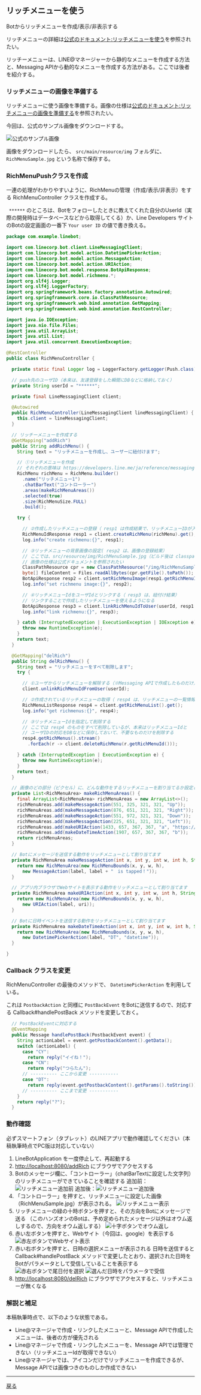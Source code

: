## リッチメニューを使う

Botからリッチメニューを作成/表示/非表示する

リッチメニューの詳細は[公式のドキュメント:リッチメニューを使う](https://developers.line.me/ja/docs/messaging-api/using-rich-menus/)を参照されたい。

リッチーメニューは、LINE@マネージャーから静的なメニューを作成する方法と、Messaging APIから動的なメニューを作成する方法がある。ここでは後者を紹介する。

### リッチメニューの画像を準備する

リッチメニューに使う画像を準備する。画像の仕様は[公式のドキュメント:リッチメニューの画像を準備する](https://developers.line.me/ja/docs/messaging-api/using-rich-menus/#prepare-a-rich-menu-image)を参照されたい。

今回は、公式のサンプル画像をダウンロードする。

![公式のサンプル画像](https://developers.line.me/media/messaging-api/rich-menu/controller-rich-menu-image-e1734c7d.jpg)

画像をダウンロードしたら、 `src/main/resource/img` フォルダに、 `RichMenuSample.jpg` という名称で保存する。

### RichMenuPushクラスを作成

一連の処理がわかりやすいように、RichMenuの管理（作成/表示/非表示）をする RichMenuController クラスを作成する。

` ******` のところは、Botをフォローしたときに教えてくれた自分のUserId（実際の開発時はデータベースなどから取得してくる）か、Line Developers サイトのBotの設定画面の一番下 `Your user ID` の値で書き換える。

```java
package com.example.linebot;

import com.linecorp.bot.client.LineMessagingClient;
import com.linecorp.bot.model.action.DatetimePickerAction;
import com.linecorp.bot.model.action.MessageAction;
import com.linecorp.bot.model.action.URIAction;
import com.linecorp.bot.model.response.BotApiResponse;
import com.linecorp.bot.model.richmenu.*;
import org.slf4j.Logger;
import org.slf4j.LoggerFactory;
import org.springframework.beans.factory.annotation.Autowired;
import org.springframework.core.io.ClassPathResource;
import org.springframework.web.bind.annotation.GetMapping;
import org.springframework.web.bind.annotation.RestController;

import java.io.IOException;
import java.nio.file.Files;
import java.util.ArrayList;
import java.util.List;
import java.util.concurrent.ExecutionException;

@RestController
public class RichMenuController {

  private static final Logger log = LoggerFactory.getLogger(Push.class);

  // push先のユーザID（本来は、友達登録をした瞬間にDBなどに格納しておく）
  private String userId = "******";

  private final LineMessagingClient client;

  @Autowired
  public RichMenuController(LineMessagingClient lineMessagingClient) {
    this.client = lineMessagingClient;
  }

  // リッチーメニューを作成する
  @GetMapping("addRich")
  public String addRichMenu() {
    String text = "リッチメニューを作成し、ユーザーに紐付けます";

    // ①リッチメニューを作成
    // それぞれの意味は https://developers.line.me/ja/reference/messaging-api/#rich-menu-object を参照
    RichMenu richMenu = RichMenu.builder()
      .name("リッチメニュー1")
      .chatBarText("コントローラー")
      .areas(makeRichMenuAreas())
      .selected(true)
      .size(RichMenuSize.FULL)
      .build();

    try {

      // ②作成したリッチメニューの登録（ resp1 は作成結果で、リッチメニューIDが入っている）
      RichMenuIdResponse resp1 = client.createRichMenu(richMenu).get();
      log.info("create richmenu:{}", resp1);

      // ③リッチメニューの背景画像の設定( resp2 は、画像の登録結果）
      // ここでは、src/resource/img/RichMenuSample.jpg（ビルド後は classpath:/img/RichMenuSample.jpg）を指定
      // 画像の仕様は公式ドキュメントを参照されたい
      ClassPathResource cpr = new ClassPathResource("/img/RichMenuSample.jpg");
      byte[] fileContent = Files.readAllBytes(cpr.getFile().toPath());
      BotApiResponse resp2 = client.setRichMenuImage(resp1.getRichMenuId(), "image/jpeg", fileContent).get();
      log.info("set richmenu image:{}", resp2);

      // ④リッチメニューIdをユーザIdとリンクする（ resp3 は、紐付け結果）
      // リンクすることで作成したリッチメニューを使えるようになる
      BotApiResponse resp3 = client.linkRichMenuIdToUser(userId, resp1.getRichMenuId()).get();
      log.info("link richmenu:{}", resp3);

    } catch (InterruptedException | ExecutionException | IOException e) {
      throw new RuntimeException(e);
    }
    return text;
  }

  @GetMapping("delRich")
  public String delRichMenu() {
    String text = "リッチメニューをすべて削除します";
    try {

      // ①ユーザからリッチメニューを解除する（※Messaging APIで作成したものだけ）
      client.unlinkRichMenuIdFromUser(userId);

      // ②作成されているリッチメニューの取得（ resp4 は、リッチメニューの一覧情報）
      RichMenuListResponse resp4 = client.getRichMenuList().get();
      log.info("get richmenus:{}", resp4);

      // ③リッチメニューIdを指定して削除する
      // ここでは resp4 のものをすべて削除しているが、本来はリッチメニューIdと
      // ユーザIDの対応をDBなどに保存しておいて、不要なものだけを削除する
      resp4.getRichMenus().stream()
        .forEach(r -> client.deleteRichMenu(r.getRichMenuId()));

    } catch (InterruptedException | ExecutionException e) {
      throw new RuntimeException(e);
    }
    return text;
  }

  // 画像のどの部分（ピクセル）に、どんな動作をするリッチメニューを割り当てるか設定します
  private List<RichMenuArea> makeRichMenuAreas() {
    final ArrayList<RichMenuArea> richMenuAreas = new ArrayList<>();
    richMenuAreas.add(makeMessageAction(551, 325, 321, 321, "Up"));
    richMenuAreas.add(makeMessageAction(876, 651, 321, 321, "Right"));
    richMenuAreas.add(makeMessageAction(551, 972, 321, 321, "Down"));
    richMenuAreas.add(makeMessageAction(225, 651, 321, 321, "Left"));
    richMenuAreas.add(makeURIAction(1433, 657, 367, 367, "a", "https://google.com/"));
    richMenuAreas.add(makeDateTimeAction(1907, 657, 367, 367, "b"));
    return richMenuAreas;
  }

  // Botにメッセージを送信する動作をリッチメニューとして割り当てます
  private RichMenuArea makeMessageAction(int x, int y, int w, int h, String label) {
    return new RichMenuArea(new RichMenuBounds(x, y, w, h),
      new MessageAction(label, label + "　is tapped！"));
  }

  // アプリ内ブラウザでWebサイトを表示する動作をリッチメニューとして割り当てます
  private RichMenuArea makeURIAction(int x, int y, int w, int h, String label, String uri) {
    return new RichMenuArea(new RichMenuBounds(x, y, w, h),
      new URIAction(label, uri));
  }

  // Botに日時イベントを送信する動作をリッチメニューとして割り当てます
  private RichMenuArea makeDateTimeAction(int x, int y, int w, int h, String label) {
    return new RichMenuArea(new RichMenuBounds(x, y, w, h),
      new DatetimePickerAction(label, "DT", "datetime"));
  }

}
```

### Callback クラスを変更

RichMenuController の最後のメソッドで、 `DatetimePickerAction` を利用している。

これは `PostbackAction` と同様に `PostBackEvent` をBotに送信するので、対応する Callback#handlePostBack メソッドを変更しておく。

```java
  // PostBackEventに対応する
  @EventMapping
  public Message handlePostBack(PostbackEvent event) {
    String actionLabel = event.getPostbackContent().getData();
    switch (actionLabel) {
      case "CY":
        return reply("イイね！");
      case "CN":
        return reply("つらたん");
      // ---------- ここから変更 -----------
      case "DT":
        return reply(event.getPostbackContent().getParams().toString());
      // ---------- ここまで変更 -----------
    }
    return reply("?");
  }
```

### 動作確認

必ずスマートフォン（タブレット）のLINEアプリで動作確認してください（本稿執筆時点でPC版は対応していない）

1. LineBotApplication を一度停止して、再起動する
2. [http://localhost:8080/addRich](http://localhost:8080/addRich) にブラウザでアクセスする
3. Botのメッセージ欄に、「コントローラー」（chatBarTextに設定した文字列）のリッチメニューができていることを確認する
  追加前：![リッチメニュー追加前](./RM01.jpg)
  追加後：![リッチメニュー追加後](./RM02.jpg)
4. 「コントローラー」を押すと、リッチメニューに設定した画像（RichMenuSample.jpg）が表示される。
  ![リッチメニュー表示](./RM03.jpg)
5. リッチメニューの緑の十時ボタンを押すと、その方向をBotにメッセージで送る
  （このハンズオンのBotは、予め定められたメッセージ以外はオウム返しするので、方向をオウム返しする）
  ![十字ボタンでオウム返し](./RM04.jpg)
6. 赤い左ボタンを押すと、Webサイト（今回は、google）を表示する
  ![赤左ボタンでWebサイト表示](./RM05.jpg)
7. 赤い右ボタンを押すと、日時の選択メニューが表示される
  日時を送信すると Callback#handlePostBack メソッドで変更したとおり、選択された日時をBotがパラメータとして受信していることを表示する
  ![赤右ボタンで尾日付を選択](./RM06.jpg)
  ![選んだ日時をパラメータで受信](./RM07.jpg)
8. [http://localhost:8080/delRich](http://localhost:8080/delRich) にブラウザでアクセスすると、リッチメニューが無くなる

### 解説と補足

本稿執筆時点で、以下のような状態である。

- Line@マネージャで作成・リンクしたメニューと、Message APIで作成したメニューは、後者の方が優先される
- Line@マネージャで作成・リンクしたメニューを、Message APIでは管理できない（リッチメニューIdが取得できない）
- Line@マネージャでは、アイコンだけでリッチメニューを作成できるが、Message APIでは画像つきのものしか作成できない

-----

[戻る](../../README.md)
